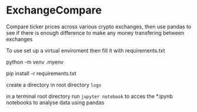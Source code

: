 # ExchangeCompare

Compare ticker prices across various crypto exchanges, then use pandas
to see if there is enough difference to make any money transfering between exchanges

To use set up a virtual enviroment then fill it with requirements.txt


python -m venv .myenv


pip install -r requirements.txt


create a directory in root directory  `logs`


in a terminal root directory run `jupyter notebook` to acces the *.ipynb notebooks to analyse data using pandas

